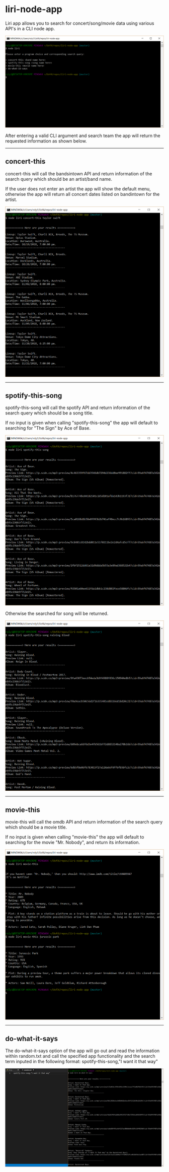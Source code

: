 # **liri-node-app**

Liri app allows you to search for concert/song/movie data using various API's in a CLI node app.

![alt text](./images/liri.PNG)

After entering a valid CLI argument and search team the app will return the requested information as shown below.

------
## **concert-this**

concert-this will call the bandsintown API and return information of the search query which should be an artist/band name.

If the user does not enter an artist the app will show the default menu, otherwise the app will return all concert dates listed on bandintown for the artist.

![alt text](./images/concert-this.PNG)

------
## **spotify-this-song**

spotify-this-song will call the spotify API and return information of the search query which should be a song title.

If no input is given when calling "spotify-this-song" the app will default to searching for "The Sign" by Ace of Base.

![alt text](./images/spotify-this-song-noinput.PNG)


Otherwise the searched for song will be returned.


![alt text](./images/spotify-this-song.PNG)

------
## **movie-this**

movie-this will call the omdb API and return information of the search query which should be a movie title.

If no input is given when calling "movie-this" the app will default to searching for the movie "Mr. Nobody", and return its information.

![alt text](./images/movie-this.PNG)

------
## **do-what-it-says**

The do-what-it-says option of the app will go out and read the information within random.txt and call the specified app functionality and the search term inputed in the following format: spotify-this-song,"I want it that way"

![alt text](./images/do-what-it-says.PNG)